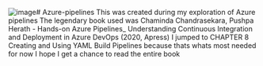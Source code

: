 ![image](https://github.com/Aminu7/Azure-pipelines/assets/54637910/4a3c6c86-0a67-4dc8-9996-34ce9a927206)# Azure-pipelines
This was created during my exploration of Azure pipelines
The legendary book used was Chaminda Chandrasekara, Pushpa Herath - Hands-on Azure Pipelines_ Understanding Continuous Integration and Deployment in Azure DevOps (2020, Apress)
I jumped to CHAPTER 8 Creating and Using YAML Build Pipelines because thats whats most needed for now
I hope I get a chance to read the entire book

